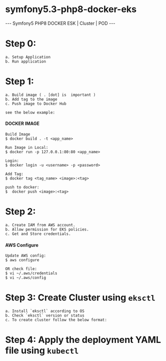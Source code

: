 # symfony5.3-php8-docker-eks
 --- Symfony5 PHP8 DOCKER ESK | Cluster | POD ---

# Step 0: 

    a. Setup Application 
    b. Run application 

# Step 1: 

    a. Build image ( . [dot] is  important )
    b. Add tag to the image
    c. Push image to Docker Hub
    
    see the below example:

#### DOCKER IMAGE
    Build Image
    $ docker build . -t <app_name>

    Run Image in Local:
    $ docker run -p 127.0.0.1:80:80 <app_name>

    Login:
    $ docker login -u <username> -p <password>
    
    Add Tag:
    $ docker tag <tag_name> <image>:<tag>

    push to docker:
    $  docker push <image>:<tag>

# Step 2: 
    a. Create IAM from AWS account.
    b. Allow permission for EKS policies.
    c. Get and Store credentials.

#### AWS Configure
    Update AWS config:
    $ aws configure

    OR check file:
    $ vi ~/.aws/credentials
    $ vi ~/.aws/config


# Step 3:  Create Cluster  using `eksctl`
    a. Install `eksctl` according to OS
    b. Check `eksctl` version or status
    c. To create cluster follow the below format:

# Step 4: Apply the deployment YAML file using `kubectl`




